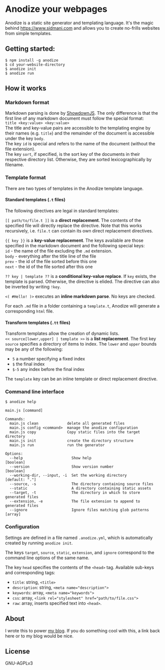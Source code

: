 # Anodize your webpages
Anodize is a static site generator and templating language. It's the magic behind https://www.sidmani.com and allows you to create no-frills websites from simple templates.

## Getting started:
`$ npm install -g anodize`  
`$ cd your-website-directory`  
`$ anodize init`  
`$ anodize run`

## How it works
### Markdown format
Markdown parsing is done by [ShowdownJS](https://github.com/showdownjs/showdown/). The only difference is that the first line of any markdown document must follow the special format:  
`title <key:value> <key:value>`  
The title and key-value pairs are accessible to the templating engine by their names (e.g. `title`) and the remainder of the document is accessible under the key `body`.   
The key `id` is special and refers to the name of the document (without the file extension).  
The key `sort`, if specified, is the sort key of the documents in their respective directory list. Otherwise, they are sorted lexicographically by filename.

### Template format
There are two types of templates in the Anodize template language.

#### Standard templates (`.t` files)
The following directives are legal in standard templates:  

`[[ path/to/file.t ]]` is a **direct replacement**. The contents of the specified file will directly replace the directive. Note that this works recursively, i.e. `file.t` can contain its own direct replacement directives.

`{{ key }}` is a **key-value replacement**. The keys available are those specified in the markdown document and the following special keys:  
`id` - the name of the file excluding the `.md` extension.  
`body` - everything after the title line of the file  
`prev` - the id of the file sorted before this one  
`next` - the id of the file sorted after this one  

`?? key | template ??` is a **conditional key-value replace**. If `key` exists, the template is parsed. Otherwise, the directive is elided. The directive can also be inverted by writing `!key`.

`<( #Hello! )>` executes an **inline markdown parse**. No keys are checked.

For each `.md` file in a folder containing a `template.t`, Anodize will generate a corresponding `html` file.

#### Transform templates (`.tt` files)
Transform templates allow the creation of dynamic lists.    
`<< source[lower,upper] | template >>` is a **list replacement**.
The first key `source` specifies a directory of items to index. The `lower` and `upper` bounds may be any of the following:
- `5` a number specifying a fixed index
- `$` the final index
- `$-5` any index before the final index  

The `template` key can be an inline template or direct replacement directive.

### Command line interface
`$ anodize help`  
```
main.js [command]

Commands:
  main.js clean             delete all generated files
  main.js config <command>  manage the anodize configuration
  main.js copy              Copy static files into the target directory
  main.js init              create the directory structure
  main.js run               run the generator

Options:
  --help                      Show help                                [boolean]
  --version                   Show version number                      [boolean]
  --working-dir, --input, -i  Set the working directory           [default: "."]
  --source, -s                The directory containing source files
  --static                    A directory containing static assets
  --target, -t                The directory in which to store generated files
  --extension, -e             The file extension to append to generated files
  --ignore                    Ignore files matching glob patterns        [array]

```

### Configuration

Settings are defined in a file named `.anodize.yml`, which is automatically created by running `anodize init`.

The keys `target`, `source`, `static`, `extension`, and `ignore` correspond to the command line options of the same name.

The key `head` specifies the contents of the `<head>` tag. Available sub-keys and corresponding tags:
- `title`: string, `<title>`
- `description`: string, `<meta name="description">`
- `keywords`: array, `<meta name="keywords">`
- `css`: array, `<link rel="stylesheet" href="path/to/file.css">`
- `raw`: array, inserts specified text into `<head>`.

## About
I wrote this to power [my blog](https://sidmani.com). If you do something cool with this, a link back here or to my blog would be nice.  

## License
GNU-AGPLv3
